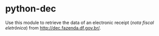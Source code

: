 # python-dec
Use this module to retrieve the data of an electronic receipt (_nota fiscal eletrônica_) from http://dec.fazenda.df.gov.br/.
